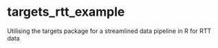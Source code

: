 # targets_rtt_example
Utilising the targets package for a streamlined data pipeline in R for RTT data
